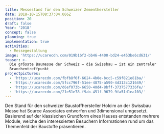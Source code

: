 ```yaml
---
title: Messestand für den Schweizer Zementhersteller
date: 2018-10-15T08:37:04.066Z
position: 20
draft: false
Year: '2018'
concept: false
planning: true
implementation: true
activities:
  - Messegestaltung
image: 'https://ucarecdn.com/019b1bf2-bb46-4400-bd24-e453be6cd631/'
teaser: >-
  Die grösste Baumesse der Schweiz — die Swissbau — ist ein zentraler
  Branchentreffpunkt
projectpictures:
  - 'https://ucarecdn.com/fbfb8f6f-6624-4b0e-bcc5-c59f821e81ba/'
  - 'https://ucarecdn.com/5fcc796f-51ee-4875-a590-4d313c121649/'
  - 'https://ucarecdn.com/d6ef073b-6650-40d4-8bff-3737577336fe/'
  - 'https://ucarecdn.com/21e51e78-f9ab-451f-9679-9fa51d1ea103/'
---
```

Den Stand für den schweizer Baustoffhersteller Holcim an der Swissbau Messe hat Source Associates entworfen und 3dimensional umgesetzt. Basierend auf der klassischen Grundform eines Hauses entstanden mehrere Module, welche den interessierten Besuchern Informationen rund um das Themenfeld der Baustoffe präsentieren.
